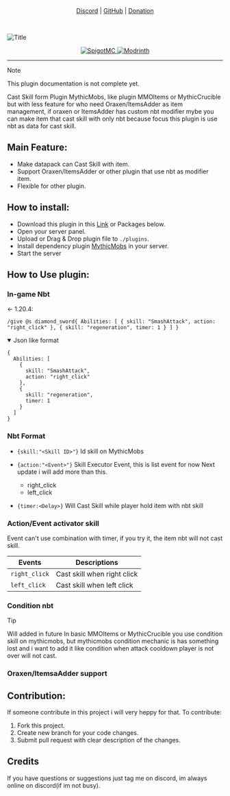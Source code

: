 <div align="center">
	<a href="https://discord.gg/grJCgRHKvg">Discord</a> |
	<a href="https://github.com/Phanisment/Item-Nbt-Skill-Cast">GitHub</a> |
	<a href="https://buymeacoffee.com/Phanisment">Donation</a>
	<p>&nbsp;</p>
</div>

![Title](https://cdn.modrinth.com/data/cached_images/271c6f9e6fc2b79c986d4c35659e59c23a3d0ab3.png)

<div align="center">
	<a href="">
		<img alt="SpigotMC" src=https://img.shields.io/badge/SpigotMC-%23ED8106?style=for-the-badge&logo=spigotmc&logoColor=white>
	</a>
	<a href="https://modrinth.com/project/item-caster">
		<img alt="Modrinth" src=https://img.shields.io/badge/Modrinth-%2300AF5C?style=for-the-badge&logo=modrinth&logoColor=white>
	</a>
</div>

---

> [!NOTE]
> This plugin documentation is not complete yet.

Cast Skill form Plugin MythicMobs, like plugin MMOItems or MythicCrucible but with less feature for who need Oraxen/ItemsAdder as item management, if oraxen or ItemsAdder has custom nbt modifier mybe you can make item that cast skill with only nbt because focus this plugin is use nbt as data for cast skill.

## Main Feature:
- Make datapack can Cast Skill with item.
- Support Oraxen/ItemsAdder or other plugin that use nbt as modifier item.
- Flexible for other plugin.

## How to install:
- Download this plugin in this [Link](https://www.example.com) or Packages below.
- Open your server panel.
- Upload or Drag & Drop plugin file to `./plugins`.
- Install dependency plugin [MythicMobs](https://modrinth.com/plugin/mythicmobs) in your server.
- Start the server

## How to Use plugin:
### In-game Nbt

← 1.20.4:
```
/give @s diamond_sword{ Abilities: [ { skill: "SmashAttack", action: "right_click" }, { skill: "regeneration", timer: 1 } ] }
```

<details open>
	<summary>Json like format</summary>

```
{
  Abilities: [
    {
      skill: "SmashAttack",
      action: "right_click"
    },
    {
      skill: "regeneration",
      timer: 1
    }
  ]
}
```

</details>

### Nbt Format
- `{skill:"<Skill ID>"}`
Id skill on MythicMobs

- `{action:"<Event>"}`
Skill Executor
  Event, this is list event for now Next update i will add more than this.
  - right_click
  - left_click

- `{timer:<Delay>}`
Will Cast Skill while player hold item with nbt skill


### Action/Event activator skill

Event can't use combination with timer, if you try it, the item nbt will not cast skill.

|Events|Descriptions|
|---|---|
|`right_click`|Cast skill when right click|
|`left_click`|Cast skill when left click|


### Condition nbt
> [!TIP]
> Will added in future
<a>In basic MMOItems or MythicCrucible you use condition skill on mythicmobs, but mythicmobs condition mechanic is has something lost and i want to add it like condition when attack cooldown player is not over will not cast.</a>


### Oraxen/ItemsaAdder support

## Contribution:
If someone contribute in this project i will very heppy for that. To contribute:
1. Fork this project.
2. Create new branch for your code changes.
3. Submit pull request with clear description of the changes.

## Credits
If you have questions or suggestions just tag me on discord, im always online on discord(if im not busy).
